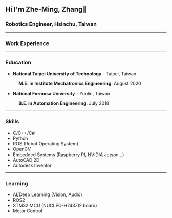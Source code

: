 ## Hi I'm Zhe-Ming, Zhang👋

### Robotics Engineer, Hsinchu, Taiwan

------

### Work Experience

------

### Education

  - **National Taipei University of Technology** - Taipei, Taiwan
    
    <span style="padding-left: 2ch;">**M.E. in Institute Mechatronics Engineering**. August 2020</span>

  - **National Formosa University** - Yunlin, Taiwan
    
    <span style="padding-left: 2ch;">**B.E. in Automation Engineering**. July 2018</span>

------

### Skills
  - C/C++/C#
  - Python
  - ROS (Robot Operating System)
  - OpenCV
  - Embedded Systems (Raspberry PI, NVIDIA Jetson...)
  - AutoCAD 2D
  - Autodesk Inventor

------

### Learning
  - AI/Deep Learning (Vision, Audio)
  - ROS2
  - STM32 MCU (NUCLEO-H743ZI2 board)
  - Motor Control 
